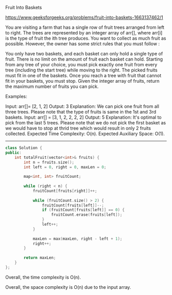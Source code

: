 Fruit Into Baskets

https://www.geeksforgeeks.org/problems/fruit-into-baskets-1663137462/1

You are visiting a farm that has a single row of fruit trees arranged from left to right. The trees are represented by an integer array of arr[], where arr[i]  is the type of fruit the ith tree produces.
You want to collect as much fruit as possible. However, the owner has some strict rules that you must follow :

You only have two baskets, and each basket can only hold a single type of fruit. There is no limit on the amount of fruit each basket can hold.
Starting from any tree of your choice, you must pick exactly one fruit from every tree (including the start tree) while moving to the right. The picked fruits must fit in one of the baskets.
Once you reach a tree with fruit that cannot fit in your baskets, you must stop.
Given the integer array of fruits, return the maximum number of fruits you can pick.

Examples:

Input: arr[]= [2, 1, 2]
Output: 3
Explanation: We can pick one fruit from all three trees. Please note that the type of fruits is same in the 1st and 3rd baskets.
Input: arr[] = [3, 1, 2, 2, 2, 2]
Output: 5
Explanation: It's optimal to pick from the last 5 trees. Please note that we do not pick the first basket as we would have to stop at thrid tree which would result in only 2 fruits collected.
Expected Time Complexity: O(n).
Expected Auxiliary Space: O(1).

---
```cpp
class Solution {
public:
    int totalFruit(vector<int>& fruits) {
        int n = fruits.size();
        int left = 0, right = 0, maxLen = 0;
        
        map<int, int> fruitCount;
        
        while (right < n) {
            fruitCount[fruits[right]]++;
            
            while (fruitCount.size() > 2) {
                fruitCount[fruits[left]]--;
                if (fruitCount[fruits[left]] == 0) {
                    fruitCount.erase(fruits[left]);
                }
                left++;
            }
            
            maxLen = max(maxLen, right - left + 1);
            right++;
        }
        
        return maxLen;
    }
};


```

Overall, the time complexity is O(n).

Overall, the space complexity is O(n) due to the input array.
